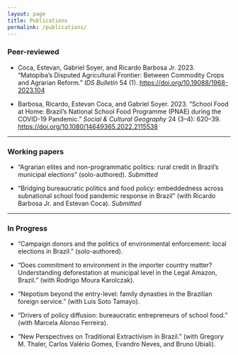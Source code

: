 ```yaml
---
layout: page
title: Publications
permalink: /publications/
---
```


### Peer-reviewed

- Coca, Estevan, Gabriel Soyer, and Ricardo Barbosa Jr. 2023. “Matopiba’s Disputed Agricultural Frontier: Between Commodity Crops and Agrarian Reform.” *IDS Bulletin* 54 (1). https://doi.org/10.19088/1968-2023.104

- Barbosa, Ricardo, Estevan Coca, and Gabriel Soyer. 2023. “School Food at Home: Brazil’s National School Food Programme (PNAE) during the COVID-19 Pandemic.” *Social & Cultural Geography* 24 (3–4): 620–39. https://doi.org/10.1080/14649365.2022.2115538

---

### Working papers

- “Agrarian elites and non-programmatic politics: rural credit in Brazil’s municipal elections” (solo-authored). *Submitted*

- “Bridging bureaucratic politics and food policy: embeddedness across subnational school food pandemic response in Brazil” (with Ricardo Barbosa Jr. and Estevan Coca). *Submitted*

---

### In Progress

- “Campaign donors and the politics of environmental enforcement: local elections in Brazil.” (solo-authored).

- “Does commitment to environment in the importer country matter? Understanding deforestation at municipal level in the Legal Amazon, Brazil.” (with Rodrigo Moura Karolczak).

- “Nepotism beyond the entry-level: family dynasties in the Brazilian foreign service.” (with Luis Soto Tamayo).

- “Drivers of policy diffusion: bureaucratic entrepreneurs of school food.” (with Marcela Alonso Ferreira).

- “New Perspectives on Traditional Extractivism in Brazil.” (with Gregory M. Thaler, Carlos Valério Gomes, Evandro Neves, and Bruno Ubiali).
